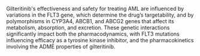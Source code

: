 Gilteritinib's effectiveness and safety for treating AML are influenced by variations in the FLT3 gene, which determine the drug’s targetability, and by polymorphisms in CYP3A4, ABCB1, and ABCG2 genes that affect its metabolism, absorption, and excretion. These genetic interactions significantly impact both the pharmacodynamics, with FLT3 mutations influencing efficacy as a tyrosine kinase inhibitor, and the pharmacokinetics involving the ADME properties of gilteritinib.